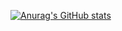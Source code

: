 [![Anurag's GitHub stats](https://github-readme-stats.vercel.app/apiohhongseok=anuraghazra&show_icons=true&theme=shades-of-purple)](https://github.com/anuraghazra/github-readme-stats)
